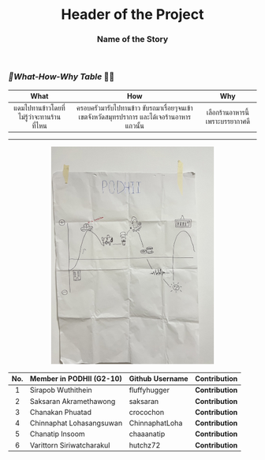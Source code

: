 <!--Header of the Project (h1)-->
<h1 align="center">Header of the Project</h1>
<!--Name of the Story (h3)-->
<h3 align="center">Name of the Story</h3><br>
<!--Questions asked during the interview-->

<!--Summary of interview as What-how-why table-->
### _🔸What-How-Why Table_ 🚗💨
__What__ | __How__ | __Why__ |
:---:|:---:|:---:|
แดมไปทานข้าวโดยที่ไม่รู้ว่าจะทานร้านที่ไหน | ครอบครัวมารับไปทานข้าว ขับรถมาเรื่อยๆจนเข้าเขตจังหวัดสมุทรปราการ และได้เจอร้านอาหารแถวนั้น | เลือกร้านอาหารนี้เพราะบรรยากาศดี |
---
<!--What you have inferred as Think-Feel-->

<!--Journey map from class (ratio 11/14)-->
<p align="center">
  <img src="img/Journey_map_origin.jpg" alt="Journey map from class" width="330px" height"420px">
</p>
<!--Summary/lessons learned from in class presentation and feedback (I like, I wish)-->

<!--Revised Journey map, What-how-why, and/or Think-Feel-->

<!--Identified insights-->

<!--PoV statement-->

<!--Each team member's contribution in this assignment-->
No. | Member in PODHII (G2-10) | Github Username | Contribution
:---:|:---|:---|:---
1 | Sirapob Wuthithein | fluffyhugger | **Contribution**
2 | Saksaran Akramethawong | saksaran | **Contribution**
3 | Chanakan Phuatad | crocochon | **Contribution**
4 | Chinnaphat Lohasangsuwan | ChinnaphatLoha | **Contribution**
5 | Chanatip Insoom | chaaanatip | **Contribution**
6 | Varittorn Siriwatcharakul | hutchz72 | **Contribution**
